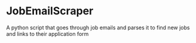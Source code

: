 # JobEmailScraper
A python script that goes through job emails and parses it to find new jobs and links to their application form
